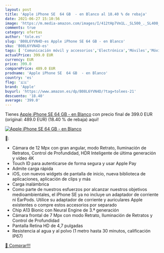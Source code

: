 ```yaml
---
layout: post
title: 'Apple iPhone SE  64 GB  - en Blanco al 18.40 % de rebaja'
date: 2021-06-27 15:10:56
image: 'https://m.media-amazon.com/images/I/412tHp7Vm1L._SL500_._SL400_.jpg'
comments: true
category: ofertas
author: 'tole.es'
slug: 'B08L6YVN4D-es Apple iPhone SE 64 GB - en Blanco'
sku: 'B08L6YVN4D-es'
tags: [ 'Comunicación móvil y accesorios','Electrónica','Móviles','Móviles y smartphones libres','apple','iphone', ]
actualPrice: 399.0 EUR
currency: EUR
price: 399.0
comparePrice: 489.0 EUR
prodname: 'Apple iPhone SE  64 GB  - en Blanco'
country: 'es'
flag: '🇪🇸'
brand: 'Apple'
buyurl: 'https://www.amazon.es/dp/B08L6YVN4D/?tag=tolees-21'
descuento: '18.40'
average: '399.0'
---
```


Tienes [Apple iPhone SE  64 GB  - en Blanco](https://www.amazon.es/dp/B08L6YVN4D/?tag=tolees-21) con precio final de  399.0 EUR (original: 489.0 EUR) (18.40 %  de rebaja) aqui!

[![Apple iPhone SE  64 GB  - en Blanco](https://m.media-amazon.com/images/I/412tHp7Vm1L._SL500_._SL400_.jpg)](https://www.amazon.es/dp/B08L6YVN4D/?tag=tolees-21)

🔎:

- Cámara de 12 Mpx con gran angular, modo Retrato, Iluminación de Retratos, Control de Profundidad, HDR Inteligente de última generación y vídeo 4K
- Touch ID para autenticarse de forma segura y usar Apple Pay
- Admite carga rápida
- iOS, con nuevos widgets de pantalla de inicio, nueva biblioteca de aplicaciones, aplicación de clips y más
- Carga inalámbrica
- Como parte de nuestros esfuerzos por alcanzar nuestros objetivos medioambientales, el iPhone SE ya no incluye un adaptador de corriente ni EarPods. Utilice su adaptador de corriente y auriculares Apple existentes o compre estos accesorios por separado
- Chip A13 Bionic con Neural Engine de 3.ª generación
- Cámara frontal de 7 Mpx con modo Retrato, Iluminación de Retratos y Control de Profundidad
- Pantalla Retina HD de 4,7 pulgadas
- Resistencia al agua y al polvo (1 metro hasta 30 minutos, calificación IP67)

[🛒 Comprar!!!](https://www.amazon.es/dp/B08L6YVN4D/?tag=tolees-21)
